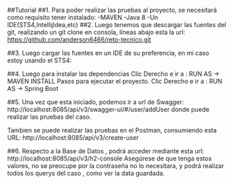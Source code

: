 ##Tutorial
##1.	Para poder realizar las pruebas al proyecto, se necesitará como requisito tener instalado:
                   -MAVEN
                   -Java 8
				   -Un IDE(STS4,IntellijIdea,etc)
##2.	Luego tenemos que descargar las fuentes del git, realizando un git clone en consola, líneas abajo esta la url:
https://github.com/anderson6466/reto-tecnico.git


##3.	Luego cargar las fuentes en un IDE de su preferencia, en mi caso estoy usando el STS4:
 


##4.	Luego para instalar las dependencias Clic Derecho   e ir a :  RUN AS ->   MAVEN INSTALL
Pasos para ejecutar el proyecto.
Clic Derecho   e ir a :  RUN AS ->   Spring Boot
 

##5.	Una vez que esta iniciado, podemos ir a url de Swagger:   http://localhost:8085/api/v3/swagger-ui/#/user/addUser   donde puede realizar las pruebas del caso.










Tambien se puede realizar las pruebas en el Postman, consumiendo esta URL:
http://localhost:8085/api/v3/create-user

 
##6.	Respecto a la Base de Datos , podrá acceder mediante  esta url:
http://localhost:8085/api/v3/h2-console
Asegúrese de que tenga estos valores, no se preocupe por la contraseña no lo necesitara, y podrá realizar todos los querys del caso , como ver la data guardada.
















